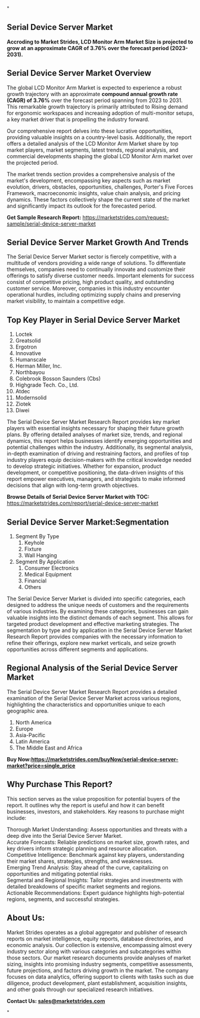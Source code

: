 "<h2>Serial Device Server Market</h2>
<p><strong>Accroding to Market Strides, LCD Monitor Arm Market Size is projected to grow at an approximate CAGR of 3.76% over the forecast period (2023-2031).</strong></p>
<h2>Serial Device Server Market Overview</h2>
<p><p>The global LCD Monitor Arm Market is expected to experience a robust growth trajectory with an approximate <strong>compound annual growth rate (CAGR) of 3.76%</strong> over the forecast period spanning from 2023 to 2031. This remarkable growth trajectory is primarily attributed to Rising demand for ergonomic workspaces and increasing adoption of multi-monitor setups, a key market driver that is propelling the industry forward.</p>
<p>Our comprehensive report delves into these lucrative opportunities, providing valuable insights on a country-level basis. Additionally, the report offers a detailed analysis of the LCD Monitor Arm Market share by top market players, market segments, latest trends, regional analysis, and commercial developments shaping the global LCD Monitor Arm market over the projected period.</p>
<p>The market trends section provides a comprehensive analysis of the market's development, encompassing key aspects such as market evolution, drivers, obstacles, opportunities, challenges, Porter's Five Forces Framework, macroeconomic insights, value chain analysis, and pricing dynamics. These factors collectively shape the current state of the market and significantly impact its outlook for the forecasted period.</p></p>
<p><strong>Get Sample Research Report:</strong> <a href=https://marketstrides.com/request-sample/serial-device-server-market>https://marketstrides.com/request-sample/serial-device-server-market</a></p>
<h2>Serial Device Server Market Growth And Trends</h2>
<p>The Serial Device Server Market sector is fiercely competitive, with a multitude of vendors providing a wide range of solutions. To differentiate themselves, companies need to continually innovate and customize their offerings to satisfy diverse customer needs. Important elements for success consist of competitive pricing, high product quality, and outstanding customer service. Moreover, companies in this industry encounter operational hurdles, including optimizing supply chains and preserving market visibility, to maintain a competitive edge.</p>
<h2>Top Key Player in Serial Device Server Market</h2>
<p><ol>
<li>Loctek</li>
<li>Greatsolid</li>
<li>Ergotron</li>
<li>Innovative</li>
<li>Humanscale</li>
<li>Herman Miller, Inc.</li>
<li>Northbayou</li>
<li>Colebrook Bosson Saunders (Cbs)</li>
<li>Highgrade Tech. Co., Ltd.</li>
<li>Atdec</li>
<li>Modernsolid</li>
<li>Ziotek</li>
<li>Diwei</li>
</ol></p>
<p>The Serial Device Server Market Research Report provides key market players with essential insights necessary for shaping their future growth plans. By offering detailed analyses of market size, trends, and regional dynamics, this report helps businesses identify emerging opportunities and potential challenges within the industry. Additionally, its segmental analysis, in-depth examination of driving and restraining factors, and profiles of top industry players equip decision-makers with the critical knowledge needed to develop strategic initiatives. Whether for expansion, product development, or competitive positioning, the data-driven insights of this report empower executives, managers, and strategists to make informed decisions that align with long-term growth objectives.</p>
<p><strong>Browse Details of Serial Device Server Market with TOC:</strong> <a href=https://marketstrides.com/report/serial-device-server-market>https://marketstrides.com/report/serial-device-server-market</a></p>
<h2>Serial Device Server Market:Segmentation</h2>
<p><ol>
<li>Segment By Type
<ol>
<li>Keyhole</li>
<li>Fixture</li>
<li>Wall Hanging</li>
</ol>
</li>
<li>Segment By Application
<ol>
<li>Consumer Electronics</li>
<li>Medical Equipment</li>
<li>Financial</li>
<li>Others</li>
</ol>
</li>
</ol></p>
<p>The Serial Device Server Market is divided into specific categories, each designed to address the unique needs of customers and the requirements of various industries. By examining these categories, businesses can gain valuable insights into the distinct demands of each segment. This allows for targeted product development and effective marketing strategies. The segmentation by type and by application in the Serial Device Server Market Research Report provides companies with the necessary information to refine their offerings, explore new market verticals, and seize growth opportunities across different segments and applications.</p>
<h2>Regional Analysis of the Serial Device Server Market</h2>
<p>The Serial Device Server Market Research Report provides a detailed examination of the Serial Device Server Market across various regions, highlighting the characteristics and opportunities unique to each geographic area.</p>
<p><ol>
<li>North America</li>
<li>Europe</li>
<li>Asia-Pacific</li>
<li>Latin America</li>
<li>The Middle East and Africa</li>
</ol></p>
<p><strong>Buy Now:<a href=https://marketstrides.com/buyNow/serial-device-server-market?price=single_price>https://marketstrides.com/buyNow/serial-device-server-market?price=single_price</a></strong></p>
<h2>Why Purchase This Report?</h2>
<p>This section serves as the value proposition for potential buyers of the report. It outlines why the report is useful and how it can benefit businesses, investors, and stakeholders. Key reasons to purchase might include:</p>
<p>Thorough Market Understanding: Assess opportunities and threats with a deep dive into the Serial Device Server Market.<br />Accurate Forecasts: Reliable predictions on market size, growth rates, and key drivers inform strategic planning and resource allocation.<br />Competitive Intelligence: Benchmark against key players, understanding their market shares, strategies, strengths, and weaknesses.<br />Emerging Trend Analysis: Stay ahead of the curve, capitalizing on opportunities and mitigating potential risks.<br />Segmental and Regional Insights: Tailor strategies and investments with detailed breakdowns of specific market segments and regions.<br />Actionable Recommendations: Expert guidance highlights high-potential regions, segments, and successful strategies.</p>
<h2>About Us:</h2>
<p>Market Strides operates as a global aggregator and publisher of research reports on market intelligence, equity reports, database directories, and economic analysis. Our collection is extensive, encompassing almost every industry sector along with various categories and subcategories within those sectors. Our market research documents provide analyses of market sizing, insights into promising industry segments, competitive assessments, future projections, and factors driving growth in the market. The company focuses on data analytics, offering support to clients with tasks such as due diligence, product development, plant establishment, acquisition insights, and other goals through our specialized research initiatives.</p>
<p><strong>Contact Us: <a href=
mailto:sales@marketstrides.com>sales@marketstrides.com</a></strong></p>"

